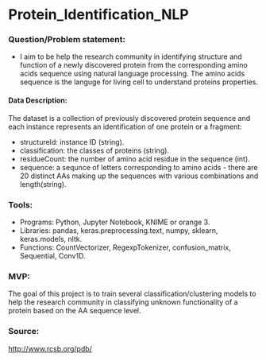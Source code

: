 # Protein_Identification_NLP

### Question/Problem statement:

- I aim to be help the research community in identifying structure and function of a newly discovered protein from the corresponding amino acids sequence using natural language processing. The amino acids sequence is the languge for living cell to understand proteins properties.  
#### Data Description: 
The dataset is a collection of previously discovered protein sequence and each instance represents an identification of one protein or a fragment:
- structureId: instance ID (string).
- classification: the classes of proteins (string).
- residueCount: the number of amino acid residue in the sequence (int).
- sequence: a sequnce of letters corresponding to amino acids - there are 20 distinct AAs making up the sequences with various combinations and length(string).
### Tools: 
- Programs: Python, Jupyter Notebook, KNIME or orange 3.
- Libraries: pandas, keras.preprocessing.text, numpy, sklearn, keras.models, nltk.
- Functions: CountVectorizer, RegexpTokenizer, confusion_matrix, Sequential, Conv1D.
### MVP: 
The goal of this project is to train several classification/clustering models to help the research community in classifying unknown functionality of a protein based on the AA sequence level.
### Source: 
http://www.rcsb.org/pdb/
